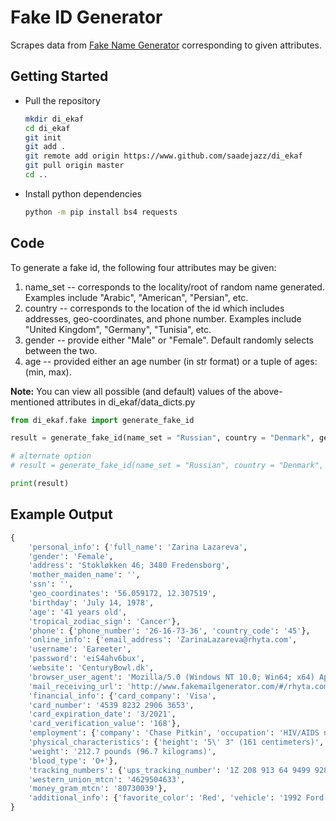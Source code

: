 # Fake ID Generator  
Scrapes data from [Fake Name Generator](https://www.fakenamegenerator.com) corresponding to given attributes.

## Getting Started  
* Pull the repository  
    ```bash
    mkdir di_ekaf
    cd di_ekaf
    git init
    git add .
    git remote add origin https://www.github.com/saadejazz/di_ekaf
    git pull origin master
    cd ..
    ```
* Install python dependencies  
    ```bash
    python -m pip install bs4 requests
    ```

## Code 
To generate a fake id, the following four attributes may be given:  
1. name_set -- corresponds to the locality/root of random name generated. Examples include "Arabic", "American", "Persian", etc.  
2. country -- corresponds to the location of the id which includes addresses, geo-coordinates, and phone number. Examples include "United Kingdom", "Germany", "Tunisia", etc.  
3. gender -- provide either "Male" or "Female". Default randomly selects between the two.  
4. age -- provided either an age number (in str format) or a tuple of ages: (min, max).  

**Note:** You can view all possible (and default) values of the above-mentioned attributes in di_ekaf/data_dicts.py 

```python
from di_ekaf.fake import generate_fake_id

result = generate_fake_id(name_set = "Russian", country = "Denmark", gender = "Female", age = "27")

# alternate option
# result = generate_fake_id(name_set = "Russian", country = "Denmark", gender = "", age = ("15", "27"))

print(result)

```

## Example Output  

```python
{
    'personal_info': {'full_name': 'Zarina Lazareva',
    'gender': 'Female',
    'address': 'Stokløkken 46; 3480 Fredensborg',
    'mother_maiden_name': '',
    'ssn': '',
    'geo_coordinates': '56.059172, 12.307519',
    'birthday': 'July 14, 1978',
    'age': '41 years old',
    'tropical_zodiac_sign': 'Cancer'},
    'phone': {'phone_number': '26-16-73-36', 'country_code': '45'},
    'online_info': {'email_address': 'ZarinaLazareva@rhyta.com',
    'username': 'Eareeter',
    'password': 'eiS4ahv6bux',
    'website': 'CenturyBowl.dk',
    'browser_user_agent': 'Mozilla/5.0 (Windows NT 10.0; Win64; x64) AppleWebKit/537.36 (KHTML, like Gecko) Chrome/71.0.3578.98 Safari/537.36 OPR/58.0.3135.132',
    'mail_receiving_url': 'http://www.fakemailgenerator.com/#/rhyta.com/zarinalazareva/'},
    'financial_info': {'card_company': 'Visa',
    'card_number': '4539 8232 2906 3653',
    'card_expiration_date': '3/2021',
    'card_verification_value': '168'},
    'employment': {'company': 'Chase Pitkin', 'occupation': 'HIV/AIDS nurse'},
    'physical_characteristics': {'height': '5\' 3" (161 centimeters)',
    'weight': '212.7 pounds (96.7 kilograms)',
    'blood_type': 'O+'},
    'tracking_numbers': {'ups_tracking_number': '1Z 208 913 64 9499 928 0',
    'western_union_mtcn': '4629504633',
    'money_gram_mtcn': '80730039'},
    'additional_info': {'favorite_color': 'Red', 'vehicle': '1992 Ford Mustang'}
}
```